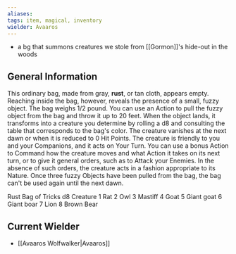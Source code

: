 ```yaml
---
aliases: 
tags: item, magical, inventory
wielder: Avaaros
---
```


- a bg that summons creatures we stole from [[Gormon]]'s hide-out in the woods

## General Information
This ordinary bag, made from gray, **rust**, or tan cloth, appears empty. Reaching inside the bag, however, reveals the presence of a small, fuzzy object. The bag weighs 1/2 pound.
You can use an Action to pull the fuzzy object from the bag and throw it up to 20 feet. When the object lands, it transforms into a creature you determine by rolling a d8 and consulting the table that corresponds to the bag's color. The creature vanishes at the next dawn or when it is reduced to 0 Hit Points.
The creature is friendly to you and your Companions, and it acts on Your Turn. You can use a bonus Action to Command how the creature moves and what Action it takes on its next turn, or to give it general orders, such as to Attack your Enemies. In the absence of such orders, the creature acts in a fashion appropriate to its Nature.
Once three fuzzy Objects have been pulled from the bag, the bag can't be used again until the next dawn.

Rust Bag of Tricks
d8 	Creature
1 	Rat
2 	Owl
3 	Mastiff
4 	Goat
5 	Giant goat
6 	Giant boar
7 	Lion
8 	Brown Bear

## Current Wielder
- [[Avaaros Wolfwalker|Avaaros]]

